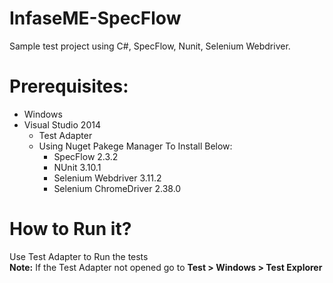 # InfaseME-SpecFlow
Sample test project using C#, SpecFlow, Nunit, Selenium Webdriver.

# Prerequisites:
* Windows 
* Visual Studio 2014
  * Test Adapter
  * Using Nuget Pakege Manager To Install Below:
    * SpecFlow 2.3.2
    * NUnit 3.10.1
    * Selenium Webdriver 3.11.2
    * Selenium ChromeDriver 2.38.0


# How to Run it?
Use Test Adapter to Run the tests<br />
**Note:** If the Test Adapter not opened go to **Test > Windows > Test Explorer**
